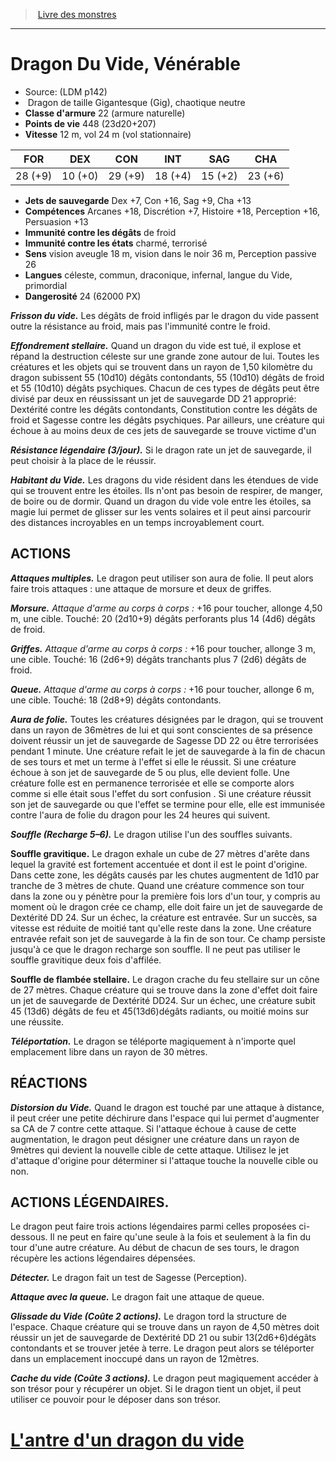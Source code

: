 ﻿> [Livre des monstres](tome_of_beasts.md)

---

# Dragon Du Vide, Vénérable

- Source: (LDM p142)
-  Dragon de taille Gigantesque (Gig), chaotique neutre
- **Classe d'armure** 22 (armure naturelle)
- **Points de vie** 448 (23d20+207)
- **Vitesse** 12 m, vol 24 m (vol stationnaire)

|FOR|DEX|CON|INT|SAG|CHA|
|---|---|---|---|---|---|
|28 (+9)|10 (+0)|29 (+9)|18 (+4)|15 (+2)|23 (+6)|

- **Jets de sauvegarde** Dex +7, Con +16, Sag +9, Cha +13
- **Compétences** Arcanes +18, Discrétion +7, Histoire +18, Perception +16, Persuasion +13
- **Immunité contre les dégâts** de froid
- **Immunité contre les états** charmé, terrorisé
- **Sens** vision aveugle 18 m, vision dans le noir 36 m, Perception passive 26
- **Langues** céleste, commun, draconique, infernal, langue du Vide, primordial
- **Dangerosité** 24 (62000 PX)

**_Frisson du vide._** Les dégâts de froid infligés par le dragon du vide passent outre la résistance au froid, mais pas l'immunité contre le froid.

**_Effondrement stellaire._** Quand un dragon du vide est tué, il explose et répand la destruction céleste sur une grande zone autour de lui. Toutes les créatures et les objets qui se trouvent dans un rayon de 1,50 kilomètre du dragon subissent 55 (10d10) dégâts contondants, 55 (10d10) dégâts de froid et 55 (10d10) dégâts psychiques. Chacun de ces types de dégâts peut être divisé par deux en réussissant un jet de sauvegarde DD 21 approprié: Dextérité contre les dégâts contondants, Constitution contre les dégâts de froid et Sagesse contre les dégâts psychiques. Par ailleurs, une créature qui échoue à au moins deux de ces jets de sauvegarde se trouve victime d'un

**_Résistance légendaire (3/jour)._** Si le dragon rate un jet de sauvegarde, il peut choisir à la place de le réussir.

**_Habitant du Vide._** Les dragons du vide résident dans les étendues de vide qui se trouvent entre les étoiles. Ils n'ont pas besoin de respirer, de manger, de boire ou de dormir. Quand un dragon du vide vole entre les étoiles, sa magie lui permet de glisser sur les vents solaires et il peut ainsi parcourir des distances incroyables en un temps incroyablement court.

## ACTIONS

**_Attaques multiples._** Le dragon peut utiliser son aura de folie. Il peut alors faire trois attaques : une attaque de morsure et deux de griffes.

**_Morsure._** _Attaque d'arme au corps à corps :_ +16 pour toucher, allonge 4,50 m, une cible. Touché: 20 (2d10+9) dégâts perforants plus 14 (4d6) dégâts de froid.

**_Griffes._** _Attaque d'arme au corps à corps :_ +16 pour toucher, allonge 3 m, une cible. Touché: 16 (2d6+9) dégâts tranchants plus 7 (2d6) dégâts de froid.

**_Queue._** _Attaque d'arme au corps à corps :_ +16 pour toucher, allonge 6 m, une cible. Touché: 18 (2d8+9) dégâts contondants.

**_Aura de folie._** Toutes les créatures désignées par le dragon, qui se trouvent dans un rayon de 36mètres de lui et qui sont conscientes de sa présence doivent réussir un jet de sauvegarde de Sagesse DD 22 ou être terrorisées pendant 1 minute. Une créature refait le jet de sauvegarde à la fin de chacun de ses tours et met un terme à l'effet si elle le réussit. Si une créature échoue à son jet de sauvegarde de 5 ou plus, elle devient folle. Une créature folle est en permanence terrorisée et elle se comporte alors comme si elle était sous l'effet du sort confusion . Si une créature réussit son jet de sauvegarde ou que l'effet se termine pour elle, elle est immunisée contre l'aura de folie du dragon pour les 24 heures qui suivent.

**_Souffle (Recharge 5–6)._** Le dragon utilise l'un des souffles suivants.

**Souffle gravitique.** Le dragon exhale un cube de 27 mètres d'arête dans lequel la gravité est fortement accentuée et dont il est le point d'origine. Dans cette zone, les dégâts causés par les chutes augmentent de 1d10 par tranche de 3 mètres de chute. Quand une créature commence son tour dans la zone ou y pénètre pour la première fois lors d'un tour, y compris au moment où le dragon crée ce champ, elle doit faire un jet de sauvegarde de Dextérité DD 24. Sur un échec, la créature est entravée. Sur un succès, sa vitesse est réduite de moitié tant qu'elle reste dans la zone. Une créature entravée refait son jet de sauvegarde à la fin de son tour. Ce champ persiste jusqu'à ce que le dragon recharge son souffle. Il ne peut pas utiliser le souffle gravitique deux fois d'affilée.

**Souffle de flambée stellaire.** Le dragon crache du feu stellaire sur un cône de 27 mètres. Chaque créature qui se trouve dans la zone d'effet doit faire un jet de sauvegarde de Dextérité DD24. Sur un échec, une créature subit 45 (13d6) dégâts de feu et 45(13d6)dégâts radiants, ou moitié moins sur une réussite.

**_Téléportation._** Le dragon se téléporte magiquement à n'importe quel emplacement libre dans un rayon de 30 mètres.

## RÉACTIONS

**_Distorsion du Vide._** Quand le dragon est touché par une attaque à distance, il peut créer une petite déchirure dans l'espace qui lui permet d'augmenter sa CA de 7 contre cette attaque. Si l'attaque échoue à cause de cette augmentation, le dragon peut désigner une créature dans un rayon de 9mètres qui devient la nouvelle cible de cette attaque. Utilisez le jet d'attaque d'origine pour déterminer si l'attaque touche la nouvelle cible ou non.

## ACTIONS LÉGENDAIRES.

Le dragon peut faire trois actions légendaires parmi celles proposées ci-dessous. Il ne peut en faire qu'une seule à la fois et seulement à la fin du tour d'une autre créature. Au début de chacun de ses tours, le dragon récupère les actions légendaires dépensées.

**_Détecter._** Le dragon fait un test de Sagesse (Perception).

**_Attaque avec la queue._** Le dragon fait une attaque de queue.

**_Glissade du Vide (Coûte 2 actions)._**  Le dragon tord la structure de l'espace. Chaque créature qui se trouve dans un rayon de 4,50 mètres doit réussir un jet de sauvegarde de Dextérité DD 21 ou subir 13(2d6+6)dégâts contondants et se trouver jetée à terre. Le dragon peut alors se téléporter dans un emplacement inoccupé dans un rayon de 12mètres.

**_Cache du vide (Coûte 3 actions)._** Le dragon peut magiquement accéder à son trésor pour y récupérer un objet. Si le dragon tient un objet, il peut utiliser ce pouvoir pour le déposer dans son trésor.

# [L'antre d'un dragon du vide](tome_of_beasts_lantre_dun_dragon_du_vide.md)

